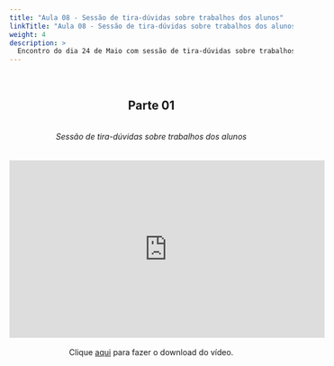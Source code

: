```yaml
---
title: "Aula 08 - Sessão de tira-dúvidas sobre trabalhos dos alunos"
linkTitle: "Aula 08 - Sessão de tira-dúvidas sobre trabalhos dos alunos"
weight: 4
description: >
  Encontro do dia 24 de Maio com sessão de tira-dúvidas sobre trabalhos dos alunos.
---
```


<br>
<div align="center">
<h2>Parte 01</h2>
<br>
<i>Sessão de tira-dúvidas sobre trabalhos dos alunos</i>
<br><br><br>
<iframe width="560" height="315" src="https://www.youtube.com/embed/ylnAtqisFJc" frameborder="0" allow="accelerometer; autoplay; clipboard-write; encrypted-media; gyroscope; picture-in-picture" allowfullscreen></iframe>
<br><br>
Clique <a href="https://photos.app.goo.gl/LpJkWDmAqCCMAXav7">aqui</a> para fazer o download do vídeo.
<br><br>

</div>